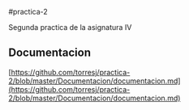 #practica-2

Segunda practica de la asignatura IV 

## Documentacion

[https://github.com/torresj/practica-2/blob/master/Documentacion/documentacion.md](https://github.com/torresj/practica-2/blob/master/Documentacion/documentacion.md)
